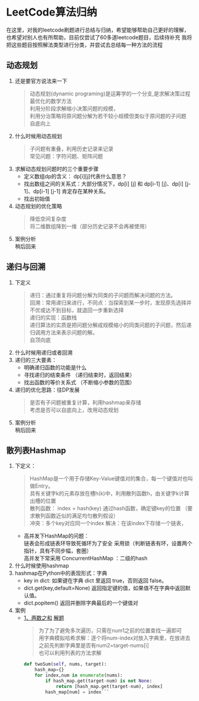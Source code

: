 # LeetCode算法归纳
在这里，对我的leetcode刷题进行总结与归纳，希望能够帮助自己更好的理解，也希望对别人也有所帮助，目前仅尝试了60多道leetcode题目，后续待补充
我将把这些题目按照解法类型进行分类，并尝试去总结每一种方法的流程  

## 动态规划
1. 还是要官方说法来一下
    >动态规划(dynamic programing)是运筹学的一个分支,是求解决策过程最优化的数学方法  
    >利用分阶段求解缩小决策问题的规模，  
    >利用分治策略将原问题分解为若干较小规模但类似于原问题的子问题  
    >自底向上  
2. 什么时候用动态规划
    >子问题有重叠，利用历史记录来记录  
    >常见问题：字符问题、矩阵问题  
3. 求解动态规划问题时的三个重要步骤
    - 定义数组dp的含义： dp[i][j]代表什么意思？
    - 找出数组之间的关系式：大部分情况下，dp[i] [j] 和 dp[i-1] [j]、dp[i] [j-1]、dp[i-1] [j-1] 肯定存在某种关系。
    - 找出初始值
4. 动态规划的优化策略
    >降低空间复杂度  
    >将二维数组降到一维（部分历史记录不会再被使用）  
5. 案例分析  
    稍后回来  
    
## 递归与回溯
1. 下定义
    >递归：通过重复将问题分解为同类的子问题而解决问题的方法。  
    >回溯：常用递归来进行，不同点：当探索到某一步时，发现原先选择并不优或达不到目标，就退回一步重新选择  
    >递归的实现：函数栈  
    >递归算法的实质是把问题分解成规模缩小的同类问题的子问题，然后递归调用方法来表示问题的解。  
    >自顶向底  
2. 什么时候用递归或者回溯
3. 递归的三大要素：
    - 明确递归函数的功能是什么
    - 寻找递归的结束条件 （递归结束时，返回结果）
    - 找出函数的等价关系式 （不断缩小参数的范围）
4. 递归的优化思路：往DP发展
    > 是否有子问题被重复计算，利用hashmap来存储  
    > 考虑是否可以自底向上，改用动态规划  
5. 案例分析  
    稍后回来  
     
## 散列表Hashmap 
1. 下定义：
    >HashMap是一个用于存储Key-Value键值对的集合，每一个键值对也叫做Entry。  
    >具有关键字k的元素存放在槽h(k)中，利用散列函数h，由关键字k计算出槽的位置  
    >散列函数： index = hash(key) 通过hash函数，确定键key的位置  （要求散列函数近似的满足均匀散列假设）  
    >冲突：多个key对应同一个index    解决：在该index下存储一个链表，  
    - 高并发下HashMap的问题：  
        链表会形成链表环导致死循环为了安全 采用锁（判断链表有环，设置两个指针，具有不同步幅，套圈）  
        高并发下常采用 ConcurrentHashMap ：二级的hash
2. 什么时候使用hashmap
3. hashmap在Python中的表现形式：字典
    - key in dict: 如果键在字典 dict 里返回 true，否则返回 false。
    - dict.get(key,default=None) 返回指定键的值，如果值不在字典中返回默认值。
    - dict.popitem() 返回并删除字典最后的一个键值对
4. 案例
    - [1、两数之和](https://leetcode-cn.com/problems/two-sum/)    [解题](/001_two_sum.py)
        >为了为了避免多次遍历，只需在num1之前的位置查找一遍即可  
        >用字典模拟哈希求解：逐个将num-index对放入字典里，在放进去之前先判断字典里是否有num2=target-nums[i]  
        >也可以利用列表的方法求解  
        ```Python
        def twoSum(self, nums, target):
            hash_map={}
            for index,num in enumerate(nums):
                if hash_map.get(target-num) is not None:
                    return [hash_map.get(target-num), index]
                hash_map[num] = index```
